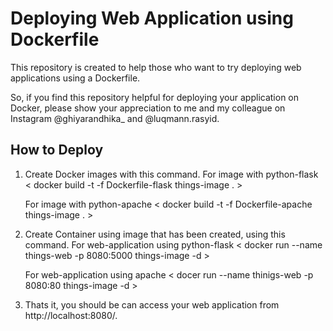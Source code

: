 # Deploying Web Application using Dockerfile

This repository is created to help those who want to try deploying web applications using a Dockerfile.

So, if you find this repository helpful for deploying your application on Docker, please show your appreciation to me and my colleague on Instagram @ghiyarandhika_ and @luqmann.rasyid.

## How to Deploy

1. Create Docker images with this command.
   For image with python-flask
   < docker build -t -f  Dockerfile-flask things-image . >

   For image with python-apache
   < docker build -t -f  Dockerfile-apache things-image . >

3. Create Container using image that has been created, using this command.
   For web-application using python-flask
   < docker run --name things-web -p 8080:5000 things-image -d >

   For web-application using apache
   < docer run --name thinigs-web -p 8080:80 things-image -d >

4. Thats it, you should be can access your web application from http://localhost:8080/.
